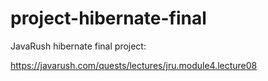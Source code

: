# project-hibernate-final

JavaRush hibernate final project:

https://javarush.com/quests/lectures/jru.module4.lecture08
